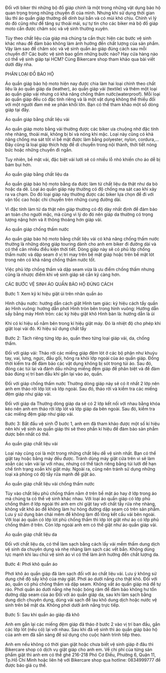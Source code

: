 Đối với biker thì những bộ đồ giáp chính là một trong những vật dụng bảo hộ quan trọng trong những chuyến đi của mình. Nhưng khi sử dụng thời gian lâu thì áo quần giáp thường dễ dính bụi bẩn và có mùi khó chịu. Chính vì lý do đó cũng như để tăng sự thoải mái, sự tự tin cho các biker mà bộ đồ giáp moto cần được chăm sóc và vệ sinh thường xuyên.

Tùy theo chất liệu của giáp mà chúng ta cần thực hiện các bước vệ sinh khác nhau để đảm bảo không làm ảnh hưởng đến chất lượng của sản phẩm. Vậy làm sao để chăm sóc và vệ sinh quần áo giáp đúng cách sau mỗi chuyến đi? Các bước vệ sinh bao gồm những bước nào? Hay cửa hàng nào có thể vệ sinh giáp tại HCM? Cùng Bikercare shop tham khảo qua bài viết dưới đây nha.

PHÂN LOẠI ĐỒ BẢO HỘ

Áo quần giáp bảo hộ moto hiện nay được chia làm hai loại chính theo chất liệu là áo quần giáp da (leather),  áo quần giáp vải (textile) và thêm một loại áo quần giáp vải nhưng có khả năng chống thấm nước(waterproof). Mỗi loại áo quần giáp đều có đặc tính riêng và là một vật dụng không thể thiếu đối với một người đam mê xe phân khối lớn. Bạn có thể tham khảo một số dòng giáp tại đây.

Áo quần giáp bằng chất liệu vải

Áo quần giáp moto bằng vải thường được các biker ưa chuộng nhờ đặc tính nhẹ nhàng, thoải mái, không bị bí và nóng khi mặc. Loại này cũng có khả năng chống ma sát tốt vì bề mặt được làm bằng polyester, nylon, cordura,... Đây cũng là loại giáp thích hợp để di chuyển trong nội thành, thời tiết nóng bức hoặc những chuyến đi ngắn.

Tuy nhiên, bề mặt vải, đặc biệt vải lưới sẽ có nhiều lỗ nhỏ khiến cho áo dễ bị bám bụi hơn.

Áo quần giáp bằng chất liệu da

Áo quần giáp bảo hộ moto bằng da được làm từ chất liệu da thật như da bò hoặc da dê. Loại áo quần giáp này thường có độ chống ma sát cao khi xảy ra va chạm. Do đó loại giáp này thường được các biker lựa chọn để đi với vận tốc cao hoặc chi chuyển trên những cung đường dài.

Vì đặc tính làm từ da thật nên giáp thường có độ dày nhất định để đảm bảo an toàn cho người mặc, mà cũng vì lý do đó nên giáp da thường có trọng lượng nặng hơn và ít thông thoáng hơn giáp vải.

Áo quần giáp chống thấm nước

Áo quần giáp bảo hộ moto bằng chất liệu vải có khả năng chống thấm nước thường là những dòng giáp touring dành cho anh em biker đi đường dài và có thể cân nhiều điều kiện thời tiết. Dòng giáp này sẽ có phủ lớp chống thấm nước và dập seam ở vị trí may trên bề mặt giáp hoặc trên bề mặt lót trong nên có khả năng chống thấm nước tốt.

Việc phủ lớp chống thấm và dập seam vừa là ưu điểm chống thấm nhưng cũng là nhược điểm khi vệ sinh giáp sẽ cần kỹ càng hơn.
 
CÁC BƯỚC VỆ SINH ÁO QUẦN BẢO HỘ ĐÚNG CÁCH

Bước 1: Xem kỹ kí hiệu giặt ủi trên nhãn quần áo

Hình chậu nước: hướng dẫn cách giặt
Hình tam giác: ký hiệu cách tẩy quần áo
Hình vuông: hướng dẫn phơi
Hình tròn bên trong hình vuông: Hướng dẫn sấy bằng máy
Hình tròn: các ký hiệu giặt khô
Hình bàn là: hướng dẫn là ủi


Khi có kí hiệu số nằm bên trong kí hiệu giặt máy. Đó là nhiệt độ cho phép khi giặt loại vải đó.
Kí hiệu sử dụng chất tẩy


Bước 2: Tách riêng từng lớp áo, quần theo từng loại giáp vải, da, chống thấm.

Đối với giáp vải:
Tháo rời các miếng giáp đệm lót ở các bộ phận như khuỷu tay, vai, lưng, ngực, đầu gối, hông ra khỏi lớp ngoài của áo quần giáp. Đồng thời kiểm tra để đảm bảo các vật dụng không bị sót trong túi áo. Sau đó, đóng các túi lại và đánh dấu những miếng đệm giáp để phân biệt và để đảm bảo đúng vị trí ban đầu khi gắn lại vào áo, quần.



Đối với giáp chống thấm nước
Thường dòng giáp này sẽ có ít nhất 2 lớp nên anh em tháo rời lớp lót và lớp ngoài. Sau đó, tháo rời và kiểm tra các miếng đệm giáp như giáp vải.

Đối với giáp da
Thường dòng giáp da sẽ có 2 lớp kết nối với nhau bằng khóa kéo nên anh em tháo rời lớp lót và lớp giáp da bên ngoài. Sau đó, kiểm tra các miếng đệm giáp như giáp vải.

Bước 3: Bắt đầu vệ sinh
Ở bước 1, anh em đã tham khảo được một số kí hiệu nên khi vệ sinh áo quần giáp thì sẽ theo phần kí hiệu để đảm bảo sản phẩm được bền nhất có thể.

Áo quần giáp chất liệu vải

Loại này cũng coi là một trong những chất liệu dễ vệ sinh nhất. Bạn có thể giặt tay hoặc bằng máy đều được. Tránh dùng máy giặt cửa trên vì sẽ làm xoắn các vân vải lại với nhau, nhưng có thể tách riêng bằng túi lưới để hạn chế tình trạng xoắn khi giặt máy. Ngoài ra, cũng nên tránh sử dụng những loại xà phòng có độ tẩy rửa mạnh để giặt áo.

Áo quần giáp chất liệu vải chống thấm nước

Tùy vào chất liệu phủ chống thấm nằm ở trên bề mặt áo hay ở lớp trong áo mà chúng ta có thể vệ sinh khác nhau.
Với loại áo quần giáp có lớp phủ chống thấm ở lớp ngoài thì anh em chỉ giặt tay với chất tẩy rửa nhẹ nhàng, không vắt khô áo để không làm hư hỏng đường dập seam có trên sản phẩm. Lưu ý sử dụng bàn chải mềm để không làm đổ lông kết cấu vải bên ngoài.
Với loại áo quần có lớp lót phủ chống thấm thì lớp lót giặt như áo có lớp phủ chống thấm ở trên. Còn lớp ngoài anh em có thể giặt như áo quần giáp vải.

Áo quần giáp chất liệu da

Đối với chất liệu da, có thể làm sạch bằng cách lấy vải mềm thấm dung dịch vệ sinh da chuyên dụng và nhẹ nhàng làm sạch các vết bẩn. Không dùng lực mạnh khi lau chùi vệ sinh áo vì có thể làm ảnh hưởng đến chất lượng da.

Bước 4: Phơi khô quần áo

Phơi khô áo quần giáp đã làm sạch đối với áo chất liệu vải. Lưu ý không sử dụng chế độ sấy khô của máy giặt. Phơi áo dưới nắng cho thật khô.
Đối với áo, quần có phủ chống thấm và dập seam. Không vắt áo quần giáp mà để tự ráo. Phơi quần áo dưới nắng nhẹ hoặc bóng râm để đảm bảo không hư tổn đường dập seam của áo
Đối với áo quần giáp da, sau khi làm sạch bằng dung dịch chuyên dụng, dùng vải sạch để lau khô dung dịch hoặc nước vệ sinh trên bề mặt da. Không phơi dưới ánh nắng trực tiếp.

Bước 5: Sau khi quần áo giáp đã khô

Anh em gắn lại các miếng đệm giáp đã tháo ở bước 2 vào vị trí ban đầu, gắn các lớp lót (nếu có) lại với nhau. Sau khi đã vệ sinh thì áo quần giáp bảo hộ của anh em đã sẵn sàng để sử dụng cho cuộc hành trình tiếp theo.

Anh em nếu không có thời gian giặt hoặc chưa biết vệ sinh giáp ở đâu thì Bikercare shop có dịch vụ giặt giáp cho anh em. Về chi phí của từng sản phẩm giặt thì anh em có thể ghé 216-218 Phó Cơ Điều, Phường 6, Quận 11, Tp.Hồ Chí Minh hoặc liên hệ với Bikercare shop qua hotline: 0834999777 để được báo giá cụ thể.
